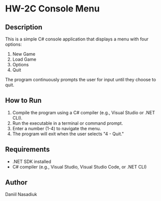 # HW-2C Console Menu  

## Description  
This is a simple C# console application that displays a menu with four options:  
1. New Game  
2. Load Game  
3. Options  
4. Quit  

The program continuously prompts the user for input until they choose to quit.  

## How to Run  
1. Compile the program using a C# compiler (e.g., Visual Studio or .NET CLI).  
2. Run the executable in a terminal or command prompt.  
3. Enter a number (1-4) to navigate the menu.  
4. The program will exit when the user selects "4 - Quit."  

## Requirements  
- .NET SDK installed  
- C# compiler (e.g., Visual Studio, Visual Studio Code, or .NET CLI)  

## Author  
Daniil Nasadiuk  

